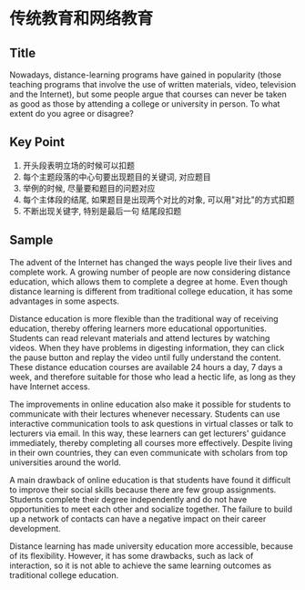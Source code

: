 # 传统教育和网络教育

## Title

Nowadays, distance-learning programs have gained in popularity (those teaching programs that involve the use of written materials, video, television and the Internet), but some people argue that courses can never be taken as good as those by attending a college or university in person. To what extent do you agree or disagree?

## Key Point

1. 开头段表明立场的时候可以扣题
2. 每个主题段落的中心句要出现题目的关键词, 对应题目
3. 举例的时候, 尽量要和题目的问题对应
4. 每个主体段的结尾, 如果题目是出现两个对比的对象, 可以用"对比"的方式扣题
5. 不断出现关键字, 特别是最后一句
结尾段扣题

## Sample

The advent of the Internet has changed the ways people live their lives and complete work. A growing number of people are now considering distance education, which allows them to complete a degree at home. Even though distance learning is different from traditional college education, it has some advantages in some aspects.

Distance education is more flexible than the traditional way of receiving education, thereby offering learners more educational opportunities. Students can read relevant materials and attend lectures by watching videos. When they have problems in digesting information, they can click the pause button and replay the video until fully understand the content. These distance education courses are available 24 hours a day, 7 days a week, and therefore suitable for those who lead a hectic life, as long as they have Internet access.

The improvements in online education also make it possible for students to communicate with their lectures whenever necessary. Students can use interactive communication tools to ask questions in virtual classes or talk to lecturers via email. In this way, these learners can get lecturers' guidance immediately, thereby completing all courses more effectively. Despite living in their own countries, they can even communicate with scholars from top universities around the world.

A main drawback of online education is that students have found it difficult to improve their social skills because there are few group assignments. Students complete their degree independently and do not have opportunities to meet each other and socialize together. The failure to build  up a network of contacts can have a negative impact on their career development.

Distance learning has made university education more accessible, because of its flexibility. However, it has some drawbacks, such as lack of interaction, so it is not able to achieve the same learning outcomes as traditional college education.
